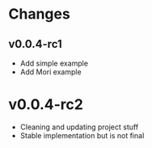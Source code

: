 # Changes

## v0.0.4-rc1

- Add simple example
- Add Mori example

# v0.0.4-rc2

- Cleaning and updating project stuff
- Stable implementation but is not final
